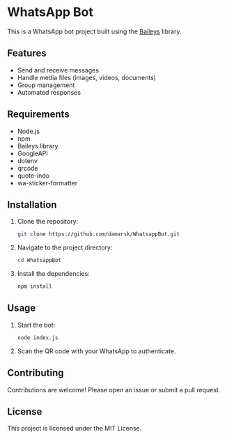 # WhatsApp Bot

This is a WhatsApp bot project built using the [Baileys](https://github.com/adiwajshing/Baileys) library.

## Features

- Send and receive messages
- Handle media files (images, videos, documents)
- Group management
- Automated responses

## Requirements

- Node.js
- npm
- Baileys library
- GoogleAPI
- dotenv
- qrcode
- quote-indo
- wa-sticker-formatter

## Installation

1. Clone the repository:
    ```sh
    git clone https://github.com/damarsk/WhatsappBot.git
    ```
2. Navigate to the project directory:
    ```sh
    cd WhatsappBot
    ```
3. Install the dependencies:
    ```sh
    npm install
    ```

## Usage

1. Start the bot:
    ```sh
    node index.js
    ```
2. Scan the QR code with your WhatsApp to authenticate.

## Contributing

Contributions are welcome! Please open an issue or submit a pull request.

## License

This project is licensed under the MIT License.